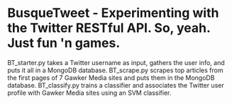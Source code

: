 # BusqueTweet - Experimenting with the Twitter RESTful API. So, yeah. Just fun 'n games.
BT_starter.py takes a Twitter username as input, gathers the user info, and puts it all in a MongoDB database.
BT_scrape.py scrapes top articles from the first pages of 7 Gawker Media sites and puts them in the MongoDB database.
BT_classify.py trains a classifier and associates the Twitter user profile with Gawker Media sites using an SVM classifier. 
